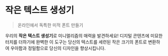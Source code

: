# 작은 텍스트 생성기

> 온라인에서 독특한 미적 폰트 만들기

우리의 **작은 텍스트 생성기**로 미니멀리즘의 매력을 발견하세요! 디지털 콘텐츠에 미묘한 터치를 더하기에 완벽한 이 도구는 당신의 텍스트를 세련된 작은 크기의 폰트로 변환하여 우아함과 정밀함으로 당신의 디자인을 향상시킵니다.